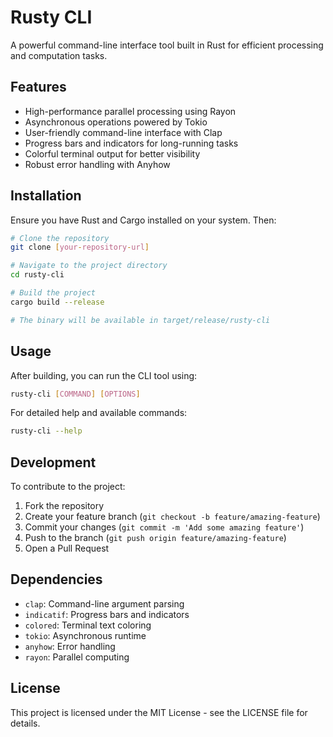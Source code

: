 # Rusty CLI

A powerful command-line interface tool built in Rust for efficient processing and computation tasks.

## Features

- High-performance parallel processing using Rayon
- Asynchronous operations powered by Tokio
- User-friendly command-line interface with Clap
- Progress bars and indicators for long-running tasks
- Colorful terminal output for better visibility
- Robust error handling with Anyhow

## Installation

Ensure you have Rust and Cargo installed on your system. Then:

```bash
# Clone the repository
git clone [your-repository-url]

# Navigate to the project directory
cd rusty-cli

# Build the project
cargo build --release

# The binary will be available in target/release/rusty-cli
```

## Usage

After building, you can run the CLI tool using:

```bash
rusty-cli [COMMAND] [OPTIONS]
```

For detailed help and available commands:

```bash
rusty-cli --help
```

## Development

To contribute to the project:

1. Fork the repository
2. Create your feature branch (`git checkout -b feature/amazing-feature`)
3. Commit your changes (`git commit -m 'Add some amazing feature'`)
4. Push to the branch (`git push origin feature/amazing-feature`)
5. Open a Pull Request

## Dependencies

- `clap`: Command-line argument parsing
- `indicatif`: Progress bars and indicators
- `colored`: Terminal text coloring
- `tokio`: Asynchronous runtime
- `anyhow`: Error handling
- `rayon`: Parallel computing

## License

This project is licensed under the MIT License - see the LICENSE file for details.